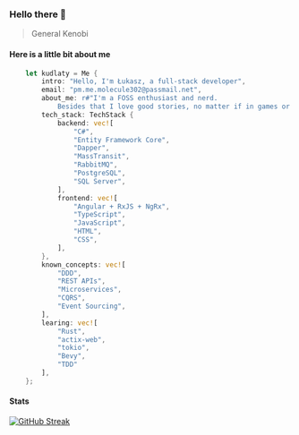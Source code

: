 ### Hello there 👋
> General Kenobi

#### Here is a little bit about me
```rust
    let kudlaty = Me {
        intro: "Hello, I'm Łukasz, a full-stack developer",
        email: "pm.me.molecule302@passmail.net",
        about_me: r#"I'm a FOSS enthusiast and nerd.
            Besides that I love good stories, no matter if in games or in books"#,
        tech_stack: TechStack {
            backend: vec![
                "C#",
                "Entity Framework Core",
                "Dapper",
                "MassTransit",
                "RabbitMQ",
                "PostgreSQL",
                "SQL Server",
            ],
            frontend: vec![
                "Angular + RxJS + NgRx",
                "TypeScript",
                "JavaScript",
                "HTML",
                "CSS",
            ],
        },
        known_concepts: vec![
            "DDD",
            "REST APIs",
            "Microservices",
            "CQRS",
            "Event Sourcing",
        ],
        learing: vec![
            "Rust",
            "actix-web",
            "tokio", 
            "Bevy", 
            "TDD"
        ],
    };
```

#### Stats
[![GitHub Streak](https://streak-stats.demolab.com?user=&theme=merko&border_radius=5&date_format=j%20M%5B%20Y%5D)](https://git.io/streak-stats) 
